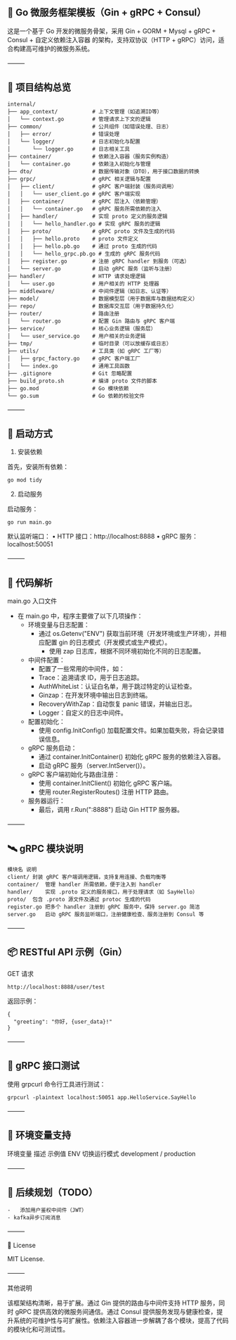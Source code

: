 
## 🚀 Go 微服务框架模板（Gin + gRPC + Consul）

这是一个基于 Go 开发的微服务骨架，采用 Gin + GORM + Mysql + gRPC + Consul + 自定义依赖注入容器 的架构，支持双协议（HTTP + gRPC）访问，适合构建高可维护的微服务系统。

⸻

## 🧱 项目结构总览
```
internal/
├── app_context/           # 上下文管理（如追溯ID等）
│   └── context.go         # 管理请求上下文的逻辑
├── common/                # 公共组件（如错误处理、日志）
│   ├── error/             # 错误处理
│   └── logger/            # 日志初始化与配置
│       └── logger.go      # 日志相关工具
├── container/             # 依赖注入容器（服务实例构造）
│   └── container.go       # 依赖注入初始化与管理
├── dto/                   # 数据传输对象（DTO），用于接口数据的转换
├── grpc/                  # gRPC 相关逻辑与配置
│   ├── client/            # gRPC 客户端封装（服务间调用）
│   │   └── user_client.go # gRPC 客户端实现
│   ├── container/         # gRPC 层注入（依赖管理）
│   │   └── container.go   # gRPC 服务所需依赖的注入
│   ├── handler/           # 实现 proto 定义的服务逻辑
│   │   └── hello_handler.go # 实现 gRPC 服务的逻辑
│   ├── proto/             # gRPC proto 文件及生成的代码
│   │   ├── hello.proto    # proto 文件定义
│   │   ├── hello.pb.go    # 通过 proto 生成的代码
│   │   └── hello_grpc.pb.go # 生成的 gRPC 服务代码
│   ├── register.go        # 注册 gRPC handler 到服务（可选）
│   └── server.go          # 启动 gRPC 服务（监听与注册）
├── handler/               # HTTP 请求处理逻辑
│   └── user.go            # 用户相关的 HTTP 处理器
├── middleware/            # 中间件逻辑（如日志、认证等）
├── model/                 # 数据模型层（用于数据库与数据结构定义）
├── repo/                  # 数据库交互层（用于数据持久化）
├── router/                # 路由注册
│   └── router.go          # 配置 Gin 路由与 gRPC 客户端
├── service/               # 核心业务逻辑（服务层）
│   └── user_service.go    # 用户相关的业务逻辑
├── tmp/                   # 临时目录（可以放缓存或日志）
├── utils/                 # 工具类（如 gRPC 工厂等）
│   ├── grpc_factory.go    # gRPC 客户端工厂
│   └── index.go           # 通用工具函数
├── .gitignore             # Git 忽略配置
├── build_proto.sh         # 编译 proto 文件的脚本
├── go.mod                 # Go 模块依赖
└── go.sum                 # Go 依赖的校验文件
```


⸻

## 🧪 启动方式

1. 安装依赖

首先，安装所有依赖：
```
go mod tidy
```
2. 启动服务

启动服务：
```
go run main.go
```
默认监听端口：
	•	HTTP 接口：http://localhost:8888
	•	gRPC 服务：localhost:50051

⸻

## 🧬 代码解析

main.go 入口文件
- 在 main.go 中，程序主要做了以下几项操作：
	- 环境变量与日志配置：
	  - 通过 os.Getenv("ENV") 获取当前环境（开发环境或生产环境），并相应配置 gin 的日志模式（开发模式或生产模式）。
		- 使用 zap 日志库，根据不同环境初始化不同的日志配置。
	- 中间件配置：
	  - 配置了一些常用的中间件，如：
	  - Trace：追溯请求 ID，用于日志追踪。
	  - AuthWhiteList：认证白名单，用于跳过特定的认证检查。
	  - Ginzap：在开发环境中输出日志到终端。
	  - RecoveryWithZap：自动恢复 panic 错误，并输出日志。
	  - Logger：自定义的日志中间件。
	- 配置初始化：
	  - 使用 config.InitConfig() 加载配置文件。如果加载失败，将会记录错误信息。
	- gRPC 服务启动：
	  - 通过 container.InitContainer() 初始化 gRPC 服务的依赖注入容器。
	  - 启动 gRPC 服务（server.IntServer()）。
	- gRPC 客户端初始化与路由注册：
	  - 使用 container.InitClient() 初始化 gRPC 客户端。
	  - 使用 router.RegisterRoutes() 注册 HTTP 路由。
	- 服务器运行：
	  - 最后，调用 r.Run(":8888") 启动 Gin HTTP 服务器。

⸻

## 🛰 gRPC 模块说明
```
模块名	说明
client/	封装 gRPC 客户端调用逻辑，支持复用连接、负载均衡等
container/	管理 handler 所需依赖，便于注入到 handler
handler/	实现 .proto 定义的服务接口，用于处理请求（如 SayHello）
proto/	包含 .proto 源文件及通过 protoc 生成的代码
register.go	把多个 handler 注册到 gRPC 服务中，保持 server.go 简洁
server.go	启动 gRPC 服务监听端口，注册健康检查、服务注册到 Consul 等
```


⸻

## 📦 RESTful API 示例（Gin）

GET 请求
```
http://localhost:8888/user/test
```
返回示例：
```
{
  "greeting": "你好, {user_data}!"
}
```


⸻

## 🧬 gRPC 接口测试

使用 grpcurl 命令行工具进行测试：
```
grpcurl -plaintext localhost:50051 app.HelloService.SayHello
```


⸻

## 🔧 环境变量支持

环境变量	描述	示例值
ENV	切换运行模式	development / production



⸻

## 📌 后续规划（TODO）

	-	添加用户鉴权中间件（JWT）
	- kafka异步订阅消息

⸻

📄 License

MIT License.

⸻

其他说明

该框架结构清晰，易于扩展。通过 Gin 提供的路由与中间件支持 HTTP 服务，同时 gRPC 提供高效的微服务间通信。通过 Consul 提供服务发现与健康检查，提升系统的可维护性与可扩展性。依赖注入容器进一步解耦了各个模块，提高了代码的模块化和可测试性。
